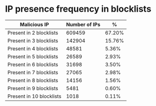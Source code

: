 # IP presence frequency in blocklists
| Malicious IP | Number of IPs | % |
|----|----|----|
| Present in 2 blocklists | 609459 | 67.20% |
| Present in 3 blocklists | 142904 | 15.76% |
| Present in 4 blocklists | 48581 | 5.36% |
| Present in 5 blocklists | 26589 | 2.93% |
| Present in 6 blocklists | 31698 | 3.50% |
| Present in 7 blocklists | 27065 | 2.98% |
| Present in 8 blocklists | 14156 | 1.56% |
| Present in 9 blocklists | 5481 | 0.60% |
| Present in 10 blocklists | 1018 | 0.11% |

